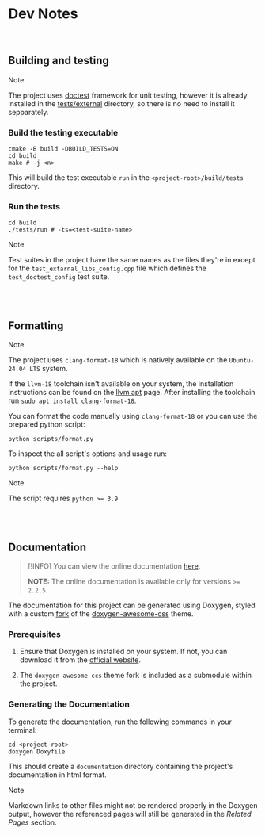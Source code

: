 # Dev Notes

<br />

## Building and testing

> [!NOTE]
>
> The project uses [doctest](https://github.com/doctest/doctest) framework for unit testing, however it is already installed in the [tests/external](/tests/external/) directory, so there is no need to install it sepparately.

### Build the testing executable

```shell
cmake -B build -DBUILD_TESTS=ON
cd build
make # -j <n>
```

This will build the test executable `run` in the `<project-root>/build/tests` directory.

### Run the tests

```shell
cd build
./tests/run # -ts=<test-suite-name>
```

> [!NOTE]
>
> Test suites in the project have the same names as the files they're in except for the `test_extarnal_libs_config.cpp` file which defines the `test_doctest_config` test suite.

<br />
<br />

## Formatting

> [!NOTE]
>
> The project uses `clang-format-18` which is natively available on the `Ubuntu-24.04 LTS` system.
>
> If the `llvm-18` toolchain isn't available on your system, the installation instructions can be found on the [llvm apt](https://apt.llvm.org/) page. After installing the toolchain run `sudo apt install clang-format-18`.

You can format the code manually using `clang-format-18` or you can use the prepared python script:

```shell
python scripts/format.py
```

To inspect the all script's options and usage run:

```shell
python scripts/format.py --help
```

> [!NOTE]
>
> The script requires `python >= 3.9`

<br />
<br />

## Documentation

> [!INFO]
> You can view the online documentation [here](https://spectral519.github.io/cpp-ap/).
>
> **NOTE:** The online documentation is available only for versions `>= 2.2.5`.

The documentation for this project can be generated using Doxygen, styled with a custom [fork](https://github.com/SpectraL519/doxygen-awesome-css/tree/theme-alignment) of the [doxygen-awesome-css](https://github.com/jothepro/doxygen-awesome-css) theme.

### Prerequisites

1. Ensure that Doxygen is installed on your system. If not, you can download it from the [official website](https://www.doxygen.nl/download.html).

2. The `doxygen-awesome-ccs` theme fork is included as a submodule within the project.

### Generating the Documentation

To generate the documentation, run the following commands in your terminal:

```shell
cd <project-root>
doxygen Doxyfile
```

This should create a `documentation` directory containing the project's documentation in html format.

> [!NOTE]
>
> Markdown links to other files might not be rendered properly in the Doxygen output, however the referenced pages will still be generated in the *Related Pages* section.
